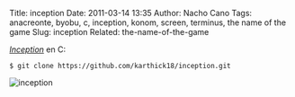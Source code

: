 Title: inception
Date: 2011-03-14 13:35
Author: Nacho Cano
Tags: anacreonte, byobu, c, inception, konom, screen, terminus, the name of the game
Slug: inception
Related: the-name-of-the-game

_[Inception][]_ en C:

    $ git clone https://github.com/karthick18/inception.git

![inception]({static}/images/inception-300x203.png)

  [Inception]: http://github.com/karthick18/inception
    "Inception"
